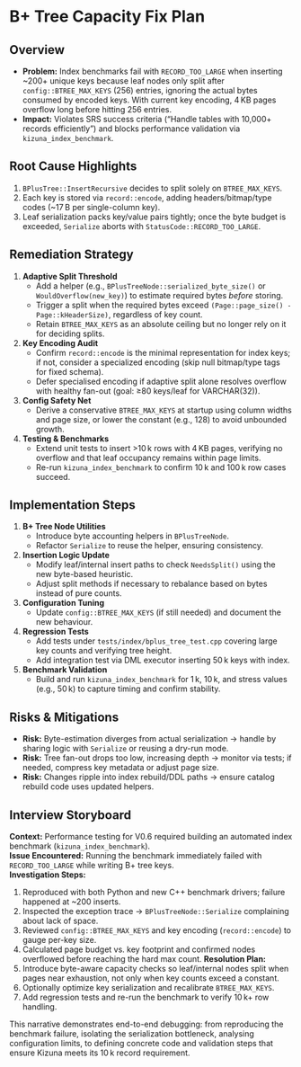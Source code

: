 # B+ Tree Capacity Fix Plan

## Overview
- **Problem:** Index benchmarks fail with `RECORD_TOO_LARGE` when inserting ~200+ unique keys because leaf nodes only split after `config::BTREE_MAX_KEYS` (256) entries, ignoring the actual bytes consumed by encoded keys. With current key encoding, 4 KB pages overflow long before hitting 256 entries.
- **Impact:** Violates SRS success criteria (“Handle tables with 10,000+ records efficiently”) and blocks performance validation via `kizuna_index_benchmark`.

## Root Cause Highlights
1. `BPlusTree::InsertRecursive` decides to split solely on `BTREE_MAX_KEYS`.
2. Each key is stored via `record::encode`, adding headers/bitmap/type codes (~17 B per single-column key).
3. Leaf serialization packs key/value pairs tightly; once the byte budget is exceeded, `Serialize` aborts with `StatusCode::RECORD_TOO_LARGE`.

## Remediation Strategy
1. **Adaptive Split Threshold**
   - Add a helper (e.g., `BPlusTreeNode::serialized_byte_size()` or `WouldOverflow(new_key)`) to estimate required bytes _before_ storing.
   - Trigger a split when the required bytes exceed `(Page::page_size() - Page::kHeaderSize)`, regardless of key count.
   - Retain `BTREE_MAX_KEYS` as an absolute ceiling but no longer rely on it for deciding splits.
2. **Key Encoding Audit**
   - Confirm `record::encode` is the minimal representation for index keys; if not, consider a specialized encoding (skip null bitmap/type tags for fixed schema).
   - Defer specialised encoding if adaptive split alone resolves overflow with healthy fan-out (goal: ≥80 keys/leaf for VARCHAR(32)).
3. **Config Safety Net**
   - Derive a conservative `BTREE_MAX_KEYS` at startup using column widths and page size, or lower the constant (e.g., 128) to avoid unbounded growth.
4. **Testing & Benchmarks**
   - Extend unit tests to insert >10 k rows with 4 KB pages, verifying no overflow and that leaf occupancy remains within page limits.
   - Re-run `kizuna_index_benchmark` to confirm 10 k and 100 k row cases succeed.

## Implementation Steps
1. **B+ Tree Node Utilities**
   - Introduce byte accounting helpers in `BPlusTreeNode`.
   - Refactor `Serialize` to reuse the helper, ensuring consistency.
2. **Insertion Logic Update**
   - Modify leaf/internal insert paths to check `NeedsSplit()` using the new byte-based heuristic.
   - Adjust split methods if necessary to rebalance based on bytes instead of pure counts.
3. **Configuration Tuning**
   - Update `config::BTREE_MAX_KEYS` (if still needed) and document the new behaviour.
4. **Regression Tests**
   - Add tests under `tests/index/bplus_tree_test.cpp` covering large key counts and verifying tree height.
   - Add integration test via DML executor inserting 50 k keys with index.
5. **Benchmark Validation**
   - Build and run `kizuna_index_benchmark` for 1 k, 10 k, and stress values (e.g., 50 k) to capture timing and confirm stability.

## Risks & Mitigations
- **Risk:** Byte-estimation diverges from actual serialization → handle by sharing logic with `Serialize` or reusing a dry-run mode.
- **Risk:** Tree fan-out drops too low, increasing depth → monitor via tests; if needed, compress key metadata or adjust page size.
- **Risk:** Changes ripple into index rebuild/DDL paths → ensure catalog rebuild code uses updated helpers.

## Interview Storyboard
**Context:** Performance testing for V0.6 required building an automated index benchmark (`kizuna_index_benchmark`).  
**Issue Encountered:** Running the benchmark immediately failed with `RECORD_TOO_LARGE` while writing B+ tree keys.  
**Investigation Steps:**
1. Reproduced with both Python and new C++ benchmark drivers; failure happened at ~200 inserts.
2. Inspected the exception trace → `BPlusTreeNode::Serialize` complaining about lack of space.
3. Reviewed `config::BTREE_MAX_KEYS` and key encoding (`record::encode`) to gauge per-key size.
4. Calculated page budget vs. key footprint and confirmed nodes overflowed before reaching the hard max count.
**Resolution Plan:**
1. Introduce byte-aware capacity checks so leaf/internal nodes split when pages near exhaustion, not only when key counts exceed a constant.
2. Optionally optimize key serialization and recalibrate `BTREE_MAX_KEYS`.
3. Add regression tests and re-run the benchmark to verify 10 k+ row handling.

This narrative demonstrates end-to-end debugging: from reproducing the benchmark failure, isolating the serialization bottleneck, analysing configuration limits, to defining concrete code and validation steps that ensure Kizuna meets its 10 k record requirement.
